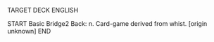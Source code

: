 TARGET DECK
ENGLISH

START
Basic
Bridge2
Back: n. Card-game derived from whist. [origin unknown]
END
